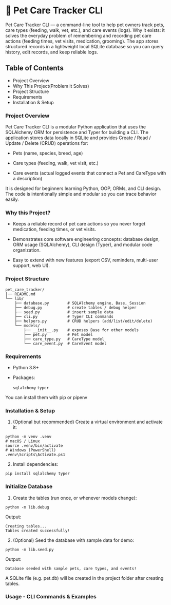 
# 🐾 Pet Care Tracker CLI

Pet Care Tracker CLI — a command-line tool to help pet owners track pets, care types (feeding, walk, vet, etc.), and care events (logs).
Why it exists: it solves the everyday problem of remembering and recording pet care actions (feeding times, vet visits, medication, grooming). The app stores structured records in a lightweight local SQLite database so you can query history, edit records, and keep reliable logs.

## Table of Contents

 - Project Overview
 - Why This Project(Problem it Solves)
 - Project Structure
 - Requirements
 - Installation & Setup

 ### Project Overview

 Pet Care Tracker CLI is a modular Python application that uses the SQLAlchemy ORM for persistence and Typer for building a CLI. The application stores data locally in SQLite and provides Create / Read / Update / Delete (CRUD) operations for:

- Pets (name, species, breed, age)

- Care types (feeding, walk, vet visit, etc.)

- Care events (actual logged events that connect a Pet and    CareType with a description)

It is designed for beginners learning Python, OOP, ORMs, and CLI design. The code is intentionally simple and modular so you can trace behavior easily.

### Why this Project?

- Keeps a reliable record of pet care actions so you never forget medication, feeding times, or vet visits.

- Demonstrates core software engineering concepts: database design, ORM usage (SQLAlchemy), CLI design (Typer), and modular code organization.

- Easy to extend with new features (export CSV, reminders,  multi-user support, web UI).

### Project Structure

```
pet_care_tracker/
│── README.md
└── lib/
    ├── database.py        # SQLAlchemy engine, Base, Session
    ├── debug.py           # create tables / debug helper
    ├── seed.py            # insert sample data
    ├── cli.py             # Typer CLI commands
    ├── helpers.py         # CRUD helpers (add/list/edit/delete)
    └── models/
        ├── __init__.py    # exposes Base for other models
        ├── pet.py         # Pet model
        ├── care_type.py   # CareType model
        └── care_event.py  # CareEvent model
```

### Requirements

- Python 3.8+

- Packages: 
   
   ```sqlalchemy```
   ```typer```

You can install them with pip or pipenv

### Installation & Setup

1. (Optional but recommended) Create a virtual environment and activate it:

```
python -m venv .venv
# macOS / Linux
source .venv/bin/activate
# Windows (PowerShell)
.venv\Scripts\Activate.ps1
```

2. Install dependencies:

```
pip install sqlalchemy typer
```

### Initialize Database

1. Create the tables (run once, or whenever models change):

```
python -m lib.debug
```

Output:
```
Creating tables...
Tables created successfully!
```

2. (Optional) Seed the database with sample data for demo:

```
python -m lib.seed.py
```

Output:

```
Database seeded with sample pets, care types, and events!
```

A SQLite file (e.g. pet.db) will be created in the project folder after creating tables.

### Usage - CLI Commands & Examples
